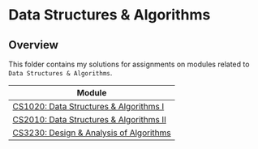 # Data Structures & Algorithms

## Overview
This folder contains my solutions for assignments on modules related to `Data Structures & Algorithms`.

| Module                                                                                                                                     |
|--------------------------------------------------------------------------------------------------------------------------------------------|
| [CS1020: Data Structures & Algorithms I](https://github.com/shumarb/cs1020/)                                                               |
| [CS2010: Data Structures & Algorithms II](https://github.com/shumarb/coursework/tree/master/modules/data-structures-and-algorithms/cs2010) | 
| [CS3230: Design & Analysis of Algorithms](https://github.com/shumarb/coursework/tree/master/modules/data-structures-and-algorithms/cs3230) |
